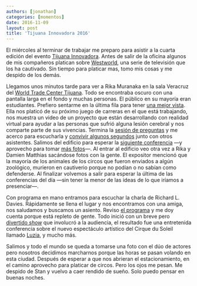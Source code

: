 ```yaml
---
authors: [jonathan]
categories: [momentos]
date: 2016-11-09
layout: post
title: 'Tijuana Innovadora 2016'
---
```


El miércoles al terminar de trabajar me preparo para asistir a la cuarta edición del evento [Tijuana Innovadora][tijuana-innovadora].<!--more--> Antes de salir de la oficina algunos de mis compañeros platican sobre [Westworld][westworld], una serie de televisión que los ha cautivado. Sin tiempo para platicar mas, tomo mis cosas y me despido de los demás.

Llegamos unos minutos tarde para ver a Rika Muranaka en la sala Veracruz del [World Trade Center Tijuana][wtc-tijuana]. Todo se encontraba oscuro con una pantalla larga en el fondo y muchas personas. El público en su mayoría eran estudiantes. Prefiero sentarme en la última fila para tener [una mejor vista][una-mejor-vista]. Ella nos platicó de su próximo juego de carreras en el que está trabajando, nos muestra un video de un proyecto que están desarrollando con realidad virtual para ayudar a las personas que sufrió alguna lesión cerebral y nos comparte parte de sus vivencias. Termina la [sesión de preguntas][sesion-de-preguntas] y me acerco para escucharla y [convivir algunos segundos][convivir-algunos-segundos] junto con otros asistentes. Salimos del edificio para esperar la [siguiente conferencia][siguiente-conferencia] —y aprovecho para tomar [más fotos][mas-fotos]—. Al entrar al edificio veo otra vez a Rika y Damien Matthias sacándose fotos con la gente. El expositor mencionó que la mayoría de los animales de los circos que fueron enviados a algún zoológico, murieron en cautiverio porque no podían o no sabían como defenderse. Al finalizar volvemos a salir para esperar la última de las conferencias del día —sin tener la menor de las ideas de lo que iríamos a presenciar—.

Con programa en mano entramos para escuchar la charla de Richard L. Davies. Rápidamente se llena el lugar y nos encontramos con una amiga, nos saludamos y buscamos un asiento. Reviso [el programa][el-programa] y me doy cuenta porque está repleto de gente. Todo inició con un breve pero [divertido *show*][divertido-show] que involucró a la audiencia, el resultado fue una entretenida conferencia sobre el nuevo espectáculo artístico del Cirque du Soleil llamado [Luzia][luzia], y mucho más.

Salimos y todo el mundo se queda a tomarse una foto con el dúo de actores pero nosotros decidimos marcharnos porque las horas se pasan volando en esta ciudad. Después de esperar a que nos abrieran el estacionamiento, en el camino aprovecho para platicar de circos. Pero los ojos me pesan. Me despido de Stan y vuelvo a caer rendido de sueño. Solo puedo pensar en buenas noches.

[tijuana-innovadora]: http://tijuanainnovadora.com/
[westworld]: http://www.imdb.com/title/tt0475784/
[wtc-tijuana]: http://www.wtctijuana.com/
[una-mejor-vista]: https://flic.kr/p/NVA9ub
[sesion-de-preguntas]: https://youtu.be/fLPzUWU6TDs
[convivir-algunos-segundos]: https://youtu.be/pUbmhDOPCc8
[siguiente-conferencia]: http://www.tijuanainnovadora.com/dia-9/actividad-110
[mas-fotos]: https://flic.kr/p/PgoPr5
[el-programa]: http://www.tijuanainnovadora.com/dia-9/actividad-111
[divertido-show]: https://flic.kr/p/Pgp3CA
[luzia]: https://flic.kr/p/PgpzWh
